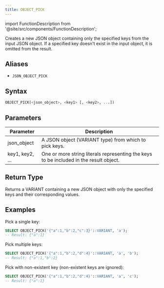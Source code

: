 ```yaml
---
title: OBJECT_PICK
---
```

import FunctionDescription from '@site/src/components/FunctionDescription';

<FunctionDescription description="Introduced or updated: v1.2.762"/>


Creates a new JSON object containing only the specified keys from the input JSON object. If a specified key doesn't exist in the input object, it is omitted from the result.

## Aliases

- `JSON_OBJECT_PICK`

## Syntax

```sql
OBJECT_PICK(<json_object>, <key1> [, <key2>, ...])
```

## Parameters

| Parameter | Description |
|-----------|-------------|
| json_object | A JSON object (VARIANT type) from which to pick keys. |
| key1, key2, ... | One or more string literals representing the keys to be included in the result object. |

## Return Type

Returns a VARIANT containing a new JSON object with only the specified keys and their corresponding values.

## Examples

Pick a single key:
```sql
SELECT OBJECT_PICK('{"a":1,"b":2,"c":3}'::VARIANT, 'a');
-- Result: {"a":1}
```

Pick multiple keys:
```sql
SELECT OBJECT_PICK('{"a":1,"b":2,"d":4}'::VARIANT, 'a', 'b');
-- Result: {"a":1,"b":2}
```

Pick with non-existent key (non-existent keys are ignored):
```sql
SELECT OBJECT_PICK('{"a":1,"b":2,"d":4}'::VARIANT, 'a', 'c');
-- Result: {"a":1}
```
